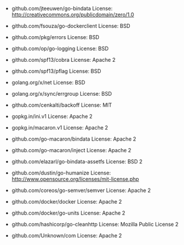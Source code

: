 - github.com/jteeuwen/go-bindata
License: http://creativecommons.org/publicdomain/zero/1.0

- github.com/fsouza/go-dockerclient
License: BSD

- github.com/pkg/errors
License: BSD

- github.com/op/go-logging
License: BSD

- github.com/spf13/cobra
License: Apache 2

- github.com/spf13/pflag
License: BSD

- golang.org/x/net
License: BSD 

- golang.org/x/sync/errgroup
License: BSD 

- github.com/cenkalti/backoff
License: MIT 

- gopkg.in/ini.v1
License: Apache 2

- gopkg.in/macaron.v1
License: Apache 2

- github.com/go-macaron/bindata
License: Apache 2

- github.com/go-macaron/inject
License: Apache 2

- github.com/elazarl/go-bindata-assetfs
License: BSD 2

- github.com/dustin/go-humanize
License: http://www.opensource.org/licenses/mit-license.php

- github.com/coreos/go-semver/semver
License: Apache 2

- github.com/docker/docker
License: Apache 2

- github.com/docker/go-units
License: Apache 2

- github.com/hashicorp/go-cleanhttp 
License: Mozilla Public License 2

- github.com/Unknown/com
License: Apache 2
